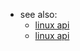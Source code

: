 - see also: 
  - [linux api](./../../notes/linux-note/linux-api/README.md)
  - [linux api](./../../notes/linux-note/linux-api/newindex.sh)